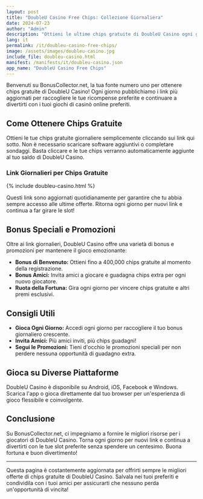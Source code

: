```yaml
---
layout: post
title: "DoubleU Casino Free Chips: Collezione Giornaliera"
date: 2024-07-23
author: "Admin"
description: "Ottieni le ultime chips gratuite di DoubleU Casino ogni giorno su BonusCollector.net!"
lang: it
permalink: /it/doubleu-casino-free-chips/
image: /assets/images/doubleu-casino.jpg
include_file: doubleu-casino.html
manifest: /manifests/it/doubleu-casino.json
app_name: "DoubleU Casino Free Chips"
---
```


Benvenuti su BonusCollector.net, la tua fonte numero uno per ottenere chips gratuite di DoubleU Casino! Ogni giorno pubblichiamo i link più aggiornati per raccogliere le tue ricompense preferite e continuare a divertirti con i tuoi giochi di casinò online preferiti.

## Come Ottenere Chips Gratuite

Ottieni le tue chips gratuite giornaliere semplicemente cliccando sui link qui sotto. Non è necessario scaricare software aggiuntivi o completare sondaggi. Basta cliccare e le tue chips verranno automaticamente aggiunte al tuo saldo di DoubleU Casino.

### Link Giornalieri per Chips Gratuite

{% include doubleu-casino.html %}

Questi link sono aggiornati quotidianamente per garantire che tu abbia sempre accesso alle ultime offerte. Ritorna ogni giorno per nuovi link e continua a far girare le slot!

## Bonus Speciali e Promozioni

Oltre ai link giornalieri, DoubleU Casino offre una varietà di bonus e promozioni per mantenere il gioco emozionante:

- **Bonus di Benvenuto:** Ottieni fino a 400,000 chips gratuite al momento della registrazione.
- **Bonus Amici:** Invita amici a giocare e guadagna chips extra per ogni nuovo giocatore.
- **Ruota della Fortuna:** Gira ogni giorno per vincere chips gratuite e altri premi esclusivi.

## Consigli Utili

- **Gioca Ogni Giorno:** Accedi ogni giorno per raccogliere il tuo bonus giornaliero crescente.
- **Invita Amici:** Più amici inviti, più chips guadagni!
- **Segui le Promozioni:** Tieni d'occhio le promozioni speciali per non perdere nessuna opportunità di guadagno extra.

## Gioca su Diverse Piattaforme

DoubleU Casino è disponibile su Android, iOS, Facebook e Windows. Scarica l'app o gioca direttamente dal tuo browser per un'esperienza di gioco flessibile e coinvolgente.

## Conclusione

Su BonusCollector.net, ci impegniamo a fornire le migliori risorse per i giocatori di DoubleU Casino. Torna ogni giorno per nuovi link e continua a divertirti con le tue slot preferite senza spendere un centesimo. Buona fortuna e buon divertimento!

---

Questa pagina è costantemente aggiornata per offrirti sempre le migliori offerte di chips gratuite di DoubleU Casino. Salvala nei tuoi preferiti e condividila con i tuoi amici per assicurarti che nessuno perda un'opportunità di vincita!